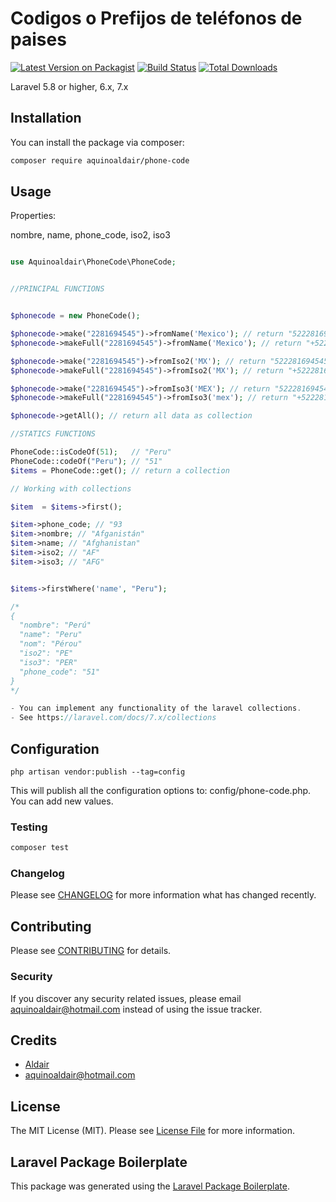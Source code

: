 # Codigos o Prefijos de teléfonos de paises

[![Latest Version on Packagist](https://img.shields.io/packagist/v/aquinoaldair/phone-code.svg?style=flat-square)](https://packagist.org/packages/aquinoaldair/phone-code)
[![Build Status](https://travis-ci.org/aquinoaldair/phone-code.svg?branch=master)](https://travis-ci.org/aquinoaldair/phone-code)
[![Total Downloads](https://img.shields.io/packagist/dt/aquinoaldair/phone-code.svg?style=flat-square)](https://packagist.org/packages/aquinoaldair/phone-code)

Laravel 5.8 or higher, 6.x, 7.x

## Installation

You can install the package via composer:

```bash
composer require aquinoaldair/phone-code
```

## Usage

Properties:

nombre, name, phone_code, iso2, iso3

``` php

use Aquinoaldair\PhoneCode\PhoneCode;


//PRINCIPAL FUNCTIONS


$phonecode = new PhoneCode();

$phonecode->make("2281694545")->fromName('Mexico'); // return "522281694545"
$phonecode->makeFull("2281694545")->fromName('Mexico'); // return "+522281694545"

$phonecode->make("2281694545")->fromIso2('MX'); // return "522281694545"
$phonecode->makeFull("2281694545")->fromIso2('MX'); // return "+522281694545" 

$phonecode->make("2281694545")->fromIso3('MEX'); // return "522281694545"
$phonecode->makeFull("2281694545")->fromIso3('mex'); // return "+522281694545" 

$phonecode->getAll(); // return all data as collection

//STATICS FUNCTIONS

PhoneCode::isCodeOf(51);   // "Peru"
PhoneCode::codeOf("Peru"); // "51"
$items = PhoneCode::get(); // return a collection

// Working with collections

$item  = $items->first();

$item->phone_code; // "93
$item->nombre; // "Afganistán"
$item->name; // "Afghanistan"
$item->iso2; // "AF"
$item->iso3; // "AFG" 


$items->firstWhere('name', "Peru");

/*
{
  "nombre": "Perú"
  "name": "Peru"
  "nom": "Pérou"
  "iso2": "PE"
  "iso3": "PER"
  "phone_code": "51"
}
*/

- You can implement any functionality of the laravel collections.
- See https://laravel.com/docs/7.x/collections


```

## Configuration

```
php artisan vendor:publish --tag=config
```
This will publish all the configuration options to: config/phone-code.php. You can add new values.



### Testing

``` bash
composer test
```

### Changelog

Please see [CHANGELOG](CHANGELOG.md) for more information what has changed recently.

## Contributing

Please see [CONTRIBUTING](CONTRIBUTING.md) for details.

### Security

If you discover any security related issues, please email aquinoaldair@hotmail.com instead of using the issue tracker.

## Credits

- [Aldair](https://github.com/aquinoaldair)
- aquinoaldair@hotmail.com

## License

The MIT License (MIT). Please see [License File](LICENSE.md) for more information.

## Laravel Package Boilerplate

This package was generated using the [Laravel Package Boilerplate](https://laravelpackageboilerplate.com).
